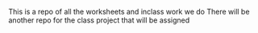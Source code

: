 This is a repo of all the worksheets and inclass work we do
There will be another repo for the class project that will be assigned
